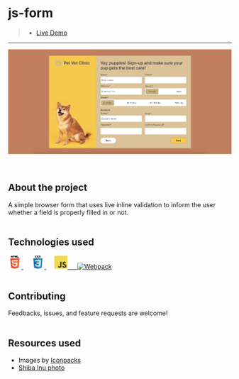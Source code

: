 # js-form

> - [Live Demo](https://hardroof.github.io/js-form/)

---

![App Preview](src/images/ScreenShot.png "App Preview")

<br/>

## About the project

A simple browser form that uses live inline validation to inform the user whether a field is properly filled in or not.
<br/><br/>

## Technologies used

<a href="https://www.w3.org/html/" target="_blank" rel="noreferrer"> <img src="https://raw.githubusercontent.com/devicons/devicon/master/icons/html5/html5-original-wordmark.svg" alt="html5" width="30" height="30"/> </a> &emsp; <a href="https://www.w3schools.com/css/" target="_blank" rel="noreferrer"> <img src="https://raw.githubusercontent.com/devicons/devicon/master/icons/css3/css3-original-wordmark.svg" alt="css3" width="30" height="30"/> </a> &emsp; <a href="https://developer.mozilla.org/en-US/docs/Web/JavaScript" target="_blank" rel="noreferrer"> <img src="https://raw.githubusercontent.com/devicons/devicon/master/icons/javascript/javascript-original.svg" alt="javascript" width="30" height="30"/> &emsp; <a href="https://webpack.js.org/" target="_blank" rel="noreferrer"> <img src="https://webpack.js.org/icon-square-small.85ba630cf0c5f29ae3e3.svg" alt="Webpack" width="30" height="30"/> </a></a>
<br/><br/>

## Contributing

Feedbacks, issues, and feature requests are welcome!
<br/><br/>

## Resources used

- Images by <a href='https://iconpacks.net'>Iconpacks</a>
- [Shiba Inu photo](https://images.fnlondon.com/im-413154/?width=1280&height=853)
